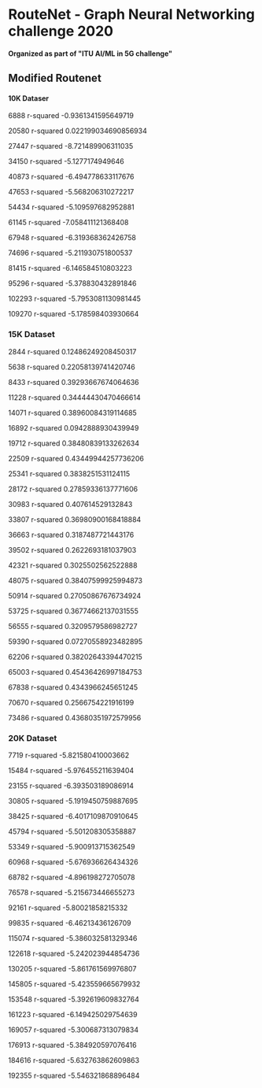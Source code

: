 # RouteNet - Graph Neural Networking challenge 2020

#### Organized as part of "ITU AI/ML in 5G challenge"

## Modified Routenet

#### 10K Dataser
6888 r-squared -0.9361341595649719

20580 r-squared 0.022199034690856934

27447 r-squared -8.721489906311035

34150 r-squared -5.1277174949646

40873 r-squared -6.494778633117676

47653 r-squared -5.568206310272217

54434 r-squared -5.109597682952881

61145 r-squared -7.058411121368408

67948 r-squared -6.319368362426758

74696 r-squared -5.211930751800537

81415 r-squared -6.146584510803223

95296 r-squared -5.378830432891846

102293 r-squared -5.7953081130981445

109270 r-squared -5.178598403930664


### 15K Dataset
2844 r-squared 0.12486249208450317

5638 r-squared 0.22058139741420746

8433 r-squared 0.39293667674064636

11228 r-squared 0.34444430470466614

14071 r-squared 0.38960084319114685

16892 r-squared 0.0942888930439949

19712 r-squared 0.38480839133262634

22509 r-squared 0.43449944257736206

25341 r-squared 0.3838251531124115

28172 r-squared 0.27859336137771606

30983 r-squared 0.407614529132843

33807 r-squared 0.36980900168418884

36663 r-squared 0.3187487721443176

39502 r-squared 0.2622693181037903

42321 r-squared 0.3025502562522888

48075 r-squared 0.38407599925994873

50914 r-squared 0.27050867676734924

53725 r-squared 0.36774662137031555

56555 r-squared 0.3209579586982727

59390 r-squared 0.07270558923482895

62206 r-squared 0.38202643394470215

65003 r-squared 0.45436426997184753

67838 r-squared 0.4343966245651245

70670 r-squared 0.2566754221916199

73486 r-squared 0.43680351972579956


### 20K Dataset

7719 r-squared -5.821580410003662

15484 r-squared -5.976455211639404

23155 r-squared -6.393503189086914

30805 r-squared -5.1919450759887695

38425 r-squared -6.4017109870910645

45794 r-squared -5.501208305358887

53349 r-squared -5.900913715362549

60968 r-squared -5.676936626434326

68782 r-squared -4.896198272705078

76578 r-squared -5.215673446655273

92161 r-squared -5.80021858215332

99835 r-squared -6.46213436126709

115074 r-squared -5.386032581329346

122618 r-squared -5.242023944854736

130205 r-squared -5.861761569976807

145805 r-squared -5.423559665679932

153548 r-squared -5.392619609832764

161223 r-squared -6.149425029754639

169057 r-squared -5.300687313079834

176913 r-squared -5.384920597076416

184616 r-squared -5.632763862609863

192355 r-squared -5.546321868896484
